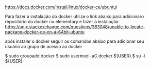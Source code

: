 https://docs.docker.com/install/linux/docker-ce/ubuntu/

Para fazer a instalação do docker utilize o link abaixo para adicionaro repositório do docker no elementary e fazer a instalação
https://unix.stackexchange.com/questions/363048/unable-to-locate-package-docker-ce-on-a-64bit-ubuntu

após instalar o docker seguir os comandos abaixo para adicionar seu usuário ao grupo de acesso ao docker

$ sudo groupadd docker
$ sudo usermod -aG docker ${USER}
$ su -l ${USER}
